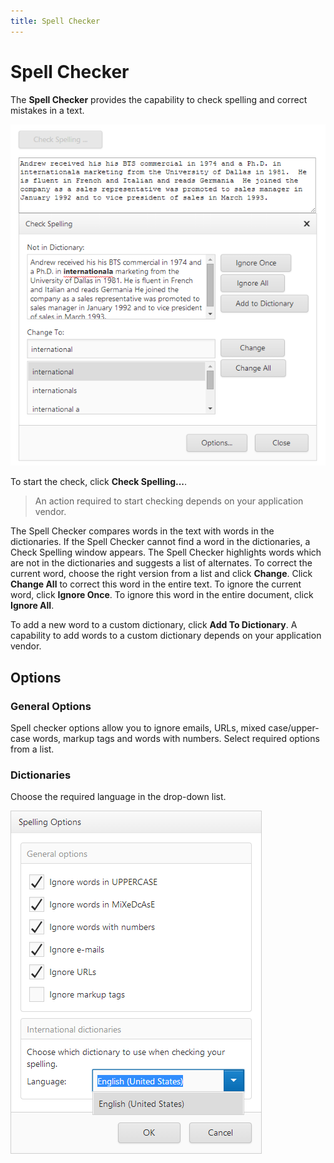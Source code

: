 ```yaml
---
title: Spell Checker
---
```

# Spell Checker
The **Spell Checker** provides the capability to check spelling and correct mistakes in a text.

![Spell Checker](../images/img24091.png)

To start the check, click **Check Spelling...**.

> An action required to start checking depends on your application vendor.

The Spell Checker compares words in the text with words in the dictionaries. If the Spell Checker cannot find a word in the dictionaries, a Check Spelling window appears. The Spell Checker highlights words which are not in the dictionaries and suggests a list of alternates. To correct the current word, choose the right version from a list and click **Change**. Click **Change All** to correct this word in the entire text. To ignore the current word, click **Ignore Once**. To ignore this word in the entire document, click **Ignore All**.

To add a new word to a custom dictionary, click **Add To Dictionary**. A capability to add words to a custom dictionary depends on your application vendor.

## Options
### General Options

Spell checker options allow you to ignore emails, URLs, mixed case/upper-case words, markup tags and words with numbers. Select required options from a list.

### Dictionaries

Choose the required language in the drop-down list.

![Spell Checker Options](../images/img24092.png)